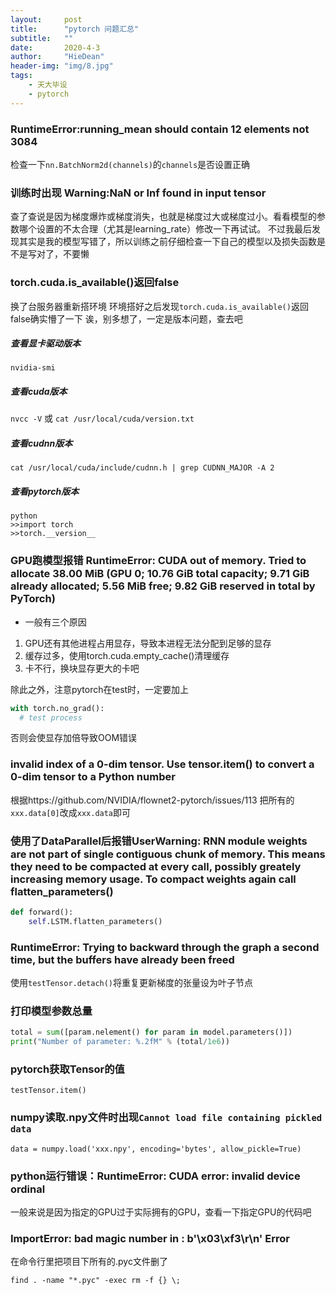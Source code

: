 ```yaml
---
layout:     post
title:      "pytorch 问题汇总"
subtitle:   ""
date:       2020-4-3
author:     "HieDean"
header-img: "img/8.jpg"
tags:
    - 天大毕设
    - pytorch
---
```

### RuntimeError:running_mean should contain 12 elements not 3084
检查一下`nn.BatchNorm2d(channels)`的`channels`是否设置正确

### 训练时出现 Warning:NaN or Inf found in input tensor
查了查说是因为梯度爆炸或梯度消失，也就是梯度过大或梯度过小。看看模型的参数哪个设置的不太合理（尤其是learning_rate）修改一下再试试。
不过我最后发现其实是我的模型写错了，所以训练之前仔细检查一下自己的模型以及损失函数是不是写对了，不要懒

### **torch.cuda.is_available()**返回**false**
换了台服务器重新搭环境
环境搭好之后发现`torch.cuda.is_available()`返回false确实懵了一下
诶，别多想了，一定是版本问题，查去吧
##### 查看显卡驱动版本
`nvidia-smi`
##### 查看cuda版本
`nvcc -V` 或 `cat /usr/local/cuda/version.txt`
##### 查看cudnn版本
`cat /usr/local/cuda/include/cudnn.h | grep CUDNN_MAJOR -A 2`
##### 查看pytorch版本
```
python 
>>import torch 
>>torch.__version__
```

### GPU跑模型报错 RuntimeError: CUDA out of memory. Tried to allocate 38.00 MiB (GPU 0; 10.76 GiB total capacity; 9.71 GiB already allocated; 5.56 MiB free; 9.82 GiB reserved in total by PyTorch)
* 一般有三个原因
1. GPU还有其他进程占用显存，导致本进程无法分配到足够的显存
2. 缓存过多，使用torch.cuda.empty_cache()清理缓存
3. 卡不行，换块显存更大的卡吧

除此之外，注意pytorch在test时，一定要加上
```python
with torch.no_grad():
  # test process
```
否则会使显存加倍导致OOM错误

### invalid index of a 0-dim tensor. Use tensor.item() to convert a 0-dim tensor to a Python number
根据https://github.com/NVIDIA/flownet2-pytorch/issues/113
把所有的`xxx.data[0]`改成`xxx.data`即可

### 使用了DataParallel后报错UserWarning: RNN module weights are not part of single contiguous chunk of memory. This means they need to be compacted at every call, possibly greately increasing memory usage. To compact weights again call flatten_parameters()
```python
def forward():
    self.LSTM.flatten_parameters()
```

### RuntimeError: Trying to backward through the graph a second time, but the buffers have already been freed

使用`testTensor.detach()`将重复更新梯度的张量设为叶子节点

### 打印模型参数总量

```python
total = sum([param.nelement() for param in model.parameters()])
print("Number of parameter: %.2fM" % (total/1e6))
```

### pytorch获取Tensor的值

`testTensor.item()`

### numpy读取.npy文件时出现`Cannot load file containing pickled data`

`data = numpy.load('xxx.npy', encoding='bytes', allow_pickle=True)`

### python运行错误：RuntimeError: CUDA error: invalid device ordinal

一般来说是因为指定的GPU过于实际拥有的GPU，查看一下指定GPU的代码吧

### ImportError: bad magic number in : b'\x03\xf3\r\n' Error

在命令行里把项目下所有的.pyc文件删了

`find . -name "*.pyc" -exec rm -f {} \;`